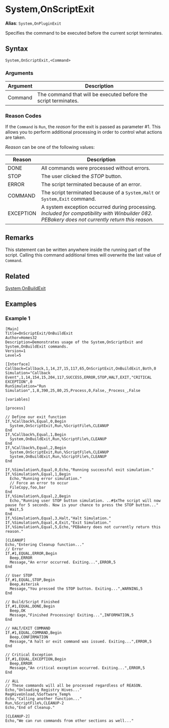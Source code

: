 # System,OnScriptExit

**Alias**: `System,OnPluginExit`

Specifies the command to be executed before the current script terminates.

## Syntax

```pebakery
System,OnScriptExit,<Command>
```

### Arguments

| Argument | Description |
| --- | --- |
| Command | The command that will be executed before the script terminates. |

### Reason Codes

If the `Command` is `Run`, the *reason* for the exit is passed as parameter #1. This allows you to perform additional processing in order to control what actions are taken.

*Reason* can be one of the following values:

| Reason | Description |
| --- | --- |
| DONE | All commands were processed without errors. |
| STOP | The user clicked the *STOP* button. |
| ERROR | The script terminated because of an error. |
| COMMAND | The script terminated because of a `System,Halt` or `System,Exit` command. |
| EXCEPTION | A system exception occurred during processing. *Included for compatibility with Winbuilder 082. PEBakery does not currently return this reason.*|

## Remarks

This statement can be written anywhere inside the running part of the script. Calling this command additional times will overwrite the last value of `Command`.

## Related

[System,OnBuildExit](./OnBuildExit.md)

## Examples

### Example 1

```pebakery
[Main]
Title=OnScriptExit/OnBuildExit
Author=Homes32
Description=Demonstrates usage of the System,OnScriptExit and System,OnBuildExit commands.
Version=1
Level=5

[Interface]
Callback=Callback,1,14,27,15,117,65,OnScriptExit,OnBuildExit,Both,0
Simulation="Callback Event",1,14,154,15,204,117,SUCCESS,ERROR,STOP,HALT,EXIT,"CRITICAL EXCEPTION",0
RunSimulation="Run Simulation",1,8,390,25,80,25,Process,0,False,_Process_,False

[variables]

[process]

// Define our exit function
If,%Callback%,Equal,0,Begin
  System,OnScriptExit,Run,%ScriptFile%,CLEANUP
End
If,%Callback%,Equal,1,Begin
  System,OnBuildExit,Run,%ScriptFile%,CLEANUP
End
If,%Callback%,Equal,2,Begin
  System,OnScriptExit,Run,%ScriptFile%,CLEANUP
  System,OnBuildExit,Run,%ScriptFile%,CLEANUP
End

If,%Simulation%,Equal,0,Echo,"Running successful exit simulation."
If,%Simulation%,Equal,1,Begin
  Echo,"Running error simulation."
  // Force an error to occur
  FileCopy,foo,bar
End
If,%Simulation%,Equal,2,Begin
  Echo,"Running user STOP button simulation. ..#$xThe script will now pause for 5 seconds. Now is your chance to press the STOP button..."
  Wait,5
End
If,%Simulation%,Equal,3,Halt,"Halt Simulation."
If,%Simulation%,Equal,4,Exit,"Exit Simulation."
If,%Simulation%,Equal,5,Echo,"PEBakery does not currently return this reason."

[CLEANUP]
Echo,"Entering Cleanup function..."
// Error
If,#1,EQUAL,ERROR,Begin
  Beep,ERROR
  Message,"An error occurred. Exiting...",ERROR,5
End

// User STOP
If,#1,EQUAL,STOP,Begin
  Beep,Asterisk
  Message,"You pressed the STOP button. Exiting...",WARNING,5
End

// Build/Script Finished
If,#1,EQUAL,DONE,Begin
  Beep,OK
  Message,"Finished Processing! Exiting...",INFORMATION,5
End

// HALT/EXIT COMMAND
If,#1,EQUAL,COMMAND,Begin
  Beep,CONFIRMATION
  Message,"A halt or exit command was issued. Exiting...",ERROR,5
End

// Critical Exception
If,#1,EQUAL,EXCEPTION,Begin
  Beep,ERROR
  Message,"An critical exception occurred. Exiting...",ERROR,5
End

// ALL
// These commands will all be processed regardless of REASON.
Echo,"Unloading Registry Hives..."
RegHiveUnload,%Software_Temp%
Echo,"Calling another function..."
Run,%ScriptFile%,CLEANUP-2
Echo,"End of Cleanup."

[CLEANUP-2]
Echo,"We can run commands from other sections as well..."

```